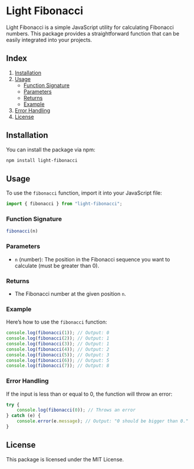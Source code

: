 # Light Fibonacci

Light Fibonacci is a simple JavaScript utility for calculating Fibonacci numbers. This package provides a straightforward function that can be easily integrated into your projects.

## Index

1. [Installation](#installation)
2. [Usage](#usage)
   - [Function Signature](#function-signature)
   - [Parameters](#parameters)
   - [Returns](#returns)
   - [Example](#example)
3. [Error Handling](#error-handling)
4. [License](#license)


## Installation

You can install the package via npm:

```bash
npm install light-fibonacci
```

## Usage

To use the `fibonacci` function, import it into your JavaScript file:

```javascript
import { fibonacci } from "light-fibonacci";
```

### Function Signature

```javascript
fibonacci(n)
```

### Parameters

- `n` (number): The position in the Fibonacci sequence you want to calculate (must be greater than 0).

### Returns

- The Fibonacci number at the given position `n`.

### Example

Here’s how to use the `fibonacci` function:

```javascript
console.log(fibonacci(1)); // Output: 0
console.log(fibonacci(2)); // Output: 1
console.log(fibonacci(3)); // Output: 1
console.log(fibonacci(4)); // Output: 2
console.log(fibonacci(5)); // Output: 3
console.log(fibonacci(6)); // Output: 5
console.log(fibonacci(7)); // Output: 8
```

### Error Handling

If the input is less than or equal to 0, the function will throw an error:

```javascript
try {
    console.log(fibonacci(0)); // Throws an error
} catch (e) {
    console.error(e.message); // Output: "0 should be bigger than 0."
}
```

## License

This package is licensed under the MIT License.